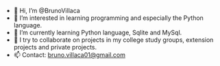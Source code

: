- 👋 Hi, I’m @BrunoVillaca
- 👀 I’m interested in learning programming and especially the Python language.
- 🌱 I’m currently learning Python language, Sqlite and MySql.
- 💞️ I try to collaborate on projects in my college study groups, extension projects and private projects.
- 📫 Contact: bruno.villaca01@gmail.com

<!---
BrunoVillaca/BrunoVillaca is a ✨ special ✨ repository because its `README.md` (this file) appears on your GitHub profile.
You can click the Preview link to take a look at your changes.
--->
